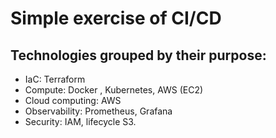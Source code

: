 <h1> Simple exercise of CI/CD</h1>

## Technologies grouped by their purpose:

- IaC: Terraform
- Compute: Docker , Kubernetes, AWS (EC2)
- Cloud computing: AWS
- Observability: Prometheus, Grafana
- Security: IAM, lifecycle S3.
